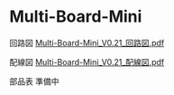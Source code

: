 # Multi-Board-Mini

回路図
[Multi-Board-Mini_V0.21_回路図.pdf](https://github.com/TomohiroAoki/Multi-Board-Mini/files/9239103/Multi-Board-Mini_V0.21_.pdf)

配線図
[Multi-Board-Mini_V0.21_配線図.pdf](https://github.com/TomohiroAoki/Multi-Board-Mini/files/9239113/Multi-Board-Mini_V0.21_.pdf)

部品表
準備中
